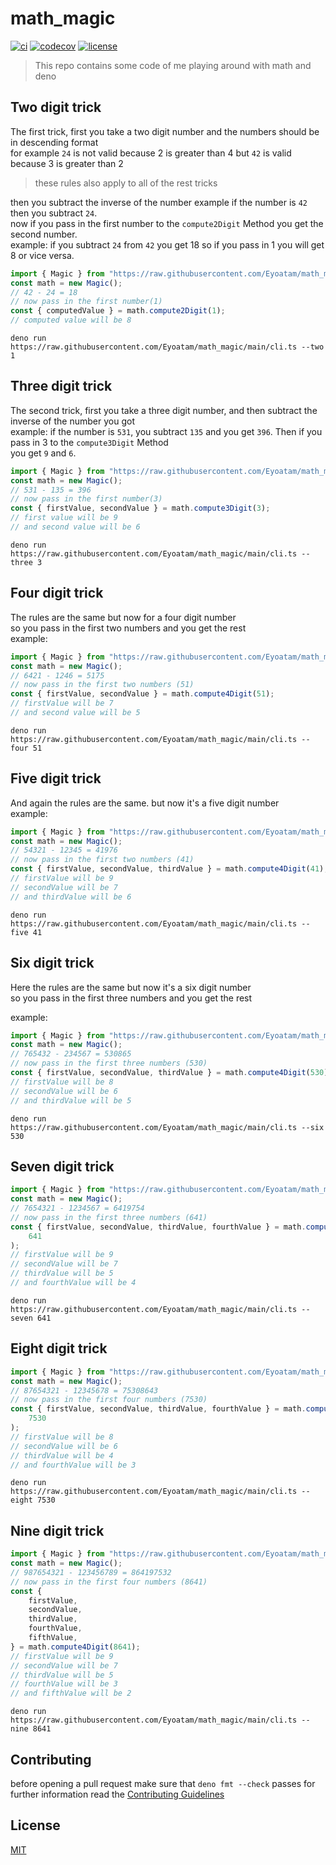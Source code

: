 # math_magic

[![ci](https://github.com/Eyoatam/math_magic/actions/workflows/ci.yml/badge.svg)](https://github.com/Eyoatam/math_magic/actions/workflows/ci.yml)
[![codecov](https://codecov.io/gh/eyoatam/math_magic/branch/main/graph/badge.svg?token=w6s3ODtULz)](https://codecov.io/gh/eyoatam/math_magic)
[![license](https://img.shields.io/badge/license-MIT-blue.svg)](https://github.com/Eyoatam/math_magic/blob/main/LICENSE)

> This repo contains some code of me playing around with math and deno

## Two digit trick

The first trick, first you take a two digit number and the numbers should be in
descending format <br/> for example `24` is not valid because 2 is greater than
4 but `42` is valid because 3 is greater than 2 <br/>

> these rules also apply to all of the rest tricks

then you subtract the inverse of the number example if the number is `42` then
you subtract `24`. <br/> now if you pass in the first number to the
`compute2Digit` Method you get the second number.<br/> example: if you subtract
`24` from `42` you get 18 so if you pass in 1 you will get 8 or vice versa.

```ts
import { Magic } from "https://raw.githubusercontent.com/Eyoatam/math_magic/main/src/math.ts";
const math = new Magic();
// 42 - 24 = 18
// now pass in the first number(1)
const { computedValue } = math.compute2Digit(1);
// computed value will be 8
```

```
deno run https://raw.githubusercontent.com/Eyoatam/math_magic/main/cli.ts --two 1
```

## Three digit trick

The second trick, first you take a three digit number, and then subtract the
inverse of the number you got <br/> example: if the number is `531`, you
subtract `135` and you get `396`. Then if you pass in 3 to the `compute3Digit`
Method <br/> you get `9` and `6`.

```ts
import { Magic } from "https://raw.githubusercontent.com/Eyoatam/math_magic/main/src/math.ts";
const math = new Magic();
// 531 - 135 = 396
// now pass in the first number(3)
const { firstValue, secondValue } = math.compute3Digit(3);
// first value will be 9
// and second value will be 6
```

```
deno run https://raw.githubusercontent.com/Eyoatam/math_magic/main/cli.ts --three 3
```

## Four digit trick

The rules are the same but now for a four digit number <br/> so you pass in the
first two numbers and you get the rest <br/> example:

```ts
import { Magic } from "https://raw.githubusercontent.com/Eyoatam/math_magic/main/src/math.ts";
const math = new Magic();
// 6421 - 1246 = 5175
// now pass in the first two numbers (51)
const { firstValue, secondValue } = math.compute4Digit(51);
// firstValue will be 7
// and second value will be 5
```

```
deno run https://raw.githubusercontent.com/Eyoatam/math_magic/main/cli.ts --four 51
```

## Five digit trick

And again the rules are the same. but now it's a five digit number <br/>
example:

```ts
import { Magic } from "https://raw.githubusercontent.com/Eyoatam/math_magic/main/src/math.ts";
const math = new Magic();
// 54321 - 12345 = 41976
// now pass in the first two numbers (41)
const { firstValue, secondValue, thirdValue } = math.compute4Digit(41);
// firstValue will be 9
// secondValue will be 7
// and thirdValue will be 6
```

```
deno run https://raw.githubusercontent.com/Eyoatam/math_magic/main/cli.ts --five 41
```

## Six digit trick

Here the rules are the same but now it's a six digit number <br/> so you pass in
the first three numbers and you get the rest <br/>

example:

```ts
import { Magic } from "https://raw.githubusercontent.com/Eyoatam/math_magic/main/src/math.ts";
const math = new Magic();
// 765432 - 234567 = 530865
// now pass in the first three numbers (530)
const { firstValue, secondValue, thirdValue } = math.compute4Digit(530);
// firstValue will be 8
// secondValue will be 6
// and thirdValue will be 5
```

```
deno run https://raw.githubusercontent.com/Eyoatam/math_magic/main/cli.ts --six 530
```

## Seven digit trick

```ts
import { Magic } from "https://raw.githubusercontent.com/Eyoatam/math_magic/main/src/math.ts";
const math = new Magic();
// 7654321 - 1234567 = 6419754
// now pass in the first three numbers (641)
const { firstValue, secondValue, thirdValue, fourthValue } = math.compute4Digit(
	641
);
// firstValue will be 9
// secondValue will be 7
// thirdValue will be 5
// and fourthValue will be 4
```

```
deno run https://raw.githubusercontent.com/Eyoatam/math_magic/main/cli.ts --seven 641
```

## Eight digit trick

```ts
import { Magic } from "https://raw.githubusercontent.com/Eyoatam/math_magic/main/src/math.ts";
const math = new Magic();
// 87654321 - 12345678 = 75308643
// now pass in the first four numbers (7530)
const { firstValue, secondValue, thirdValue, fourthValue } = math.compute4Digit(
	7530
);
// firstValue will be 8
// secondValue will be 6
// thirdValue will be 4
// and fourthValue will be 3
```

```
deno run https://raw.githubusercontent.com/Eyoatam/math_magic/main/cli.ts --eight 7530
```

## Nine digit trick

```ts
import { Magic } from "https://raw.githubusercontent.com/Eyoatam/math_magic/main/src/math.ts";
const math = new Magic();
// 987654321 - 123456789 = 864197532
// now pass in the first four numbers (8641)
const {
	firstValue,
	secondValue,
	thirdValue,
	fourthValue,
	fifthValue,
} = math.compute4Digit(8641);
// firstValue will be 9
// secondValue will be 7
// thirdValue will be 5
// fourthValue will be 3
// and fifthValue will be 2
```

```
deno run https://raw.githubusercontent.com/Eyoatam/math_magic/main/cli.ts --nine 8641
```

## Contributing

before opening a pull request make sure that `deno fmt --check` passes for
further information read the
[Contributing Guidelines](https://github.com/Eyoatam/math_magic/blob/main/CONTRIBUTING.md)

## License

[MIT](https://github.com/Eyoatam/math_magic/blob/main/LICENSE)
